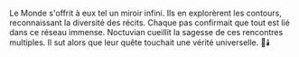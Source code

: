 Le Monde s'offrit à eux tel un miroir infini.
Ils en explorèrent les contours, reconnaissant la diversité des récits.
Chaque pas confirmait que tout est lié dans ce réseau immense.
Noctuvian cueillit la sagesse de ces rencontres multiples.
Il sut alors que leur quête touchait une vérité universelle.
🌌🕯️
